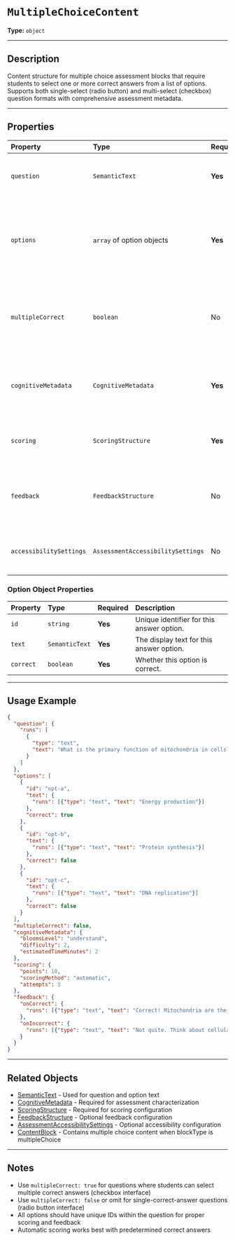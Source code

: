 # `MultipleChoiceContent`

**Type:** `object`

---

## Description

Content structure for multiple choice assessment blocks that require students to select one or more correct answers from a list of options. Supports both single-select (radio button) and multi-select (checkbox) question formats with comprehensive assessment metadata.

---

## Properties

| Property | Type | Required | Description |
| :--- | :--- | :--- | :--- |
| `question` | `SemanticText` | **Yes** | The question text presented to students. |
| `options` | `array` of option objects | **Yes** | The available answer choices for the question. Minimum 2 options required. |
| `multipleCorrect` | `boolean` | No | Whether multiple options can be correct (checkbox vs radio button interface). |
| `cognitiveMetadata` | `CognitiveMetadata` | **Yes** | Cognitive and pedagogical metadata for the assessment item. |
| `scoring` | `ScoringStructure` | **Yes** | Defines how the assessment item should be scored. |
| `feedback` | `FeedbackStructure` | No | Defines feedback provided to students for the assessment item. |
| `accessibilitySettings` | `AssessmentAccessibilitySettings` | No | Accessibility settings for this assessment item. |

### Option Object Properties

| Property | Type | Required | Description |
| :--- | :--- | :--- | :--- |
| `id` | `string` | **Yes** | Unique identifier for this answer option. |
| `text` | `SemanticText` | **Yes** | The display text for this answer option. |
| `correct` | `boolean` | **Yes** | Whether this option is correct. |

---

## Usage Example

```json
{
  "question": {
    "runs": [
      {
        "type": "text",
        "text": "What is the primary function of mitochondria in cells?"
      }
    ]
  },
  "options": [
    {
      "id": "opt-a",
      "text": {
        "runs": [{"type": "text", "text": "Energy production"}]
      },
      "correct": true
    },
    {
      "id": "opt-b", 
      "text": {
        "runs": [{"type": "text", "text": "Protein synthesis"}]
      },
      "correct": false
    },
    {
      "id": "opt-c",
      "text": {
        "runs": [{"type": "text", "text": "DNA replication"}]
      },
      "correct": false
    }
  ],
  "multipleCorrect": false,
  "cognitiveMetadata": {
    "bloomsLevel": "understand",
    "difficulty": 2,
    "estimatedTimeMinutes": 2
  },
  "scoring": {
    "points": 10,
    "scoringMethod": "automatic",
    "attempts": 3
  },
  "feedback": {
    "onCorrect": {
      "runs": [{"type": "text", "text": "Correct! Mitochondria are the powerhouses of the cell."}]
    },
    "onIncorrect": {
      "runs": [{"type": "text", "text": "Not quite. Think about cellular energy production."}]
    }
  }
}
```

---

## Related Objects

- [SemanticText](./SemanticText.md) - Used for question and option text
- [CognitiveMetadata](./CognitiveMetadata.md) - Required for assessment characterization
- [ScoringStructure](./ScoringStructure.md) - Required for scoring configuration
- [FeedbackStructure](./FeedbackStructure.md) - Optional feedback configuration
- [AssessmentAccessibilitySettings](./AssessmentAccessibilitySettings.md) - Optional accessibility configuration
- [ContentBlock](./ContentBlock.md) - Contains multiple choice content when blockType is multipleChoice

---

## Notes

- Use `multipleCorrect: true` for questions where students can select multiple correct answers (checkbox interface)
- Use `multipleCorrect: false` or omit for single-correct-answer questions (radio button interface)
- All options should have unique IDs within the question for proper scoring and feedback
- Automatic scoring works best with predetermined correct answers
